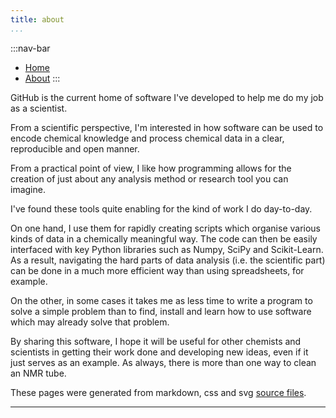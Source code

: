```yaml
---
title: about
...
```


:::nav-bar
- [Home](index.html)
- [About](about.html)
:::

GitHub is the current home of software I've developed to help me do my job as a scientist.

From a scientific perspective, I'm interested in how software can be used to encode chemical knowledge and process chemical data in a clear, reproducible and open manner.

From a practical point of view, I like how programming allows for the creation of just about any analysis method or research tool you can imagine.

I've found these tools quite enabling for the kind of work I do day-to-day.

On one hand, I use them for rapidly creating scripts which organise various kinds of data in a chemically meaningful way. The code can then be easily interfaced with key Python libraries such as Numpy, SciPy and Scikit-Learn. As a result, navigating the hard parts of data analysis (i.e. the scientific part) can be done in a much more efficient way than using spreadsheets, for example.

On the other, in some cases it takes me as less time to write a program to solve a simple problem than to find, install and learn how to use software which may already solve that problem.

By sharing this software, I hope it will be useful for other chemists and scientists in getting their work done and developing new ideas, even if it just serves as an example. As always, there is more than one way to clean an NMR tube.

These pages were generated from markdown, css and svg [source files](https://github.com/Will-Robin/will-robin.github.io).


---
